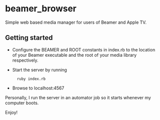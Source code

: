 beamer_browser
==============

Simple web based media manager for users of Beamer and Apple TV.

## Getting started

* Configure the BEAMER and ROOT constants in index.rb to the location of your 
Beamer executable and the root of your media library respectively.
* Start the server by running 

        ruby index.rb

* Browse to localhost:4567

Personally, I run the server in an automator job so it starts whenever my computer boots.

Enjoy!
